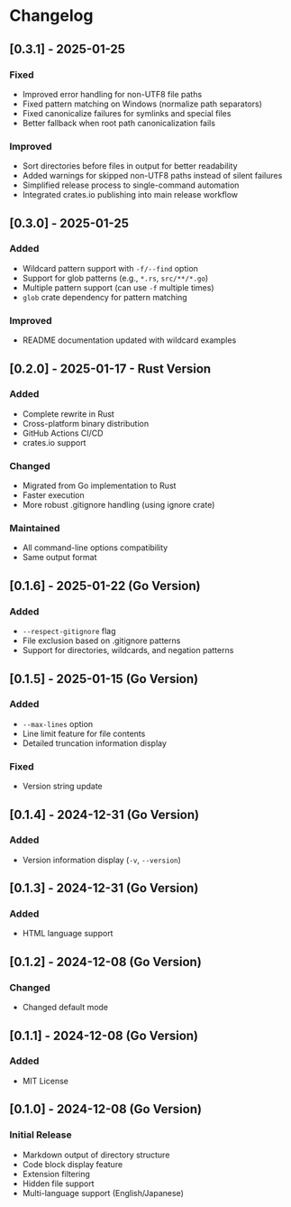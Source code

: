# Changelog

## [0.3.1] - 2025-01-25

### Fixed
- Improved error handling for non-UTF8 file paths
- Fixed pattern matching on Windows (normalize path separators)
- Fixed canonicalize failures for symlinks and special files
- Better fallback when root path canonicalization fails

### Improved
- Sort directories before files in output for better readability
- Added warnings for skipped non-UTF8 paths instead of silent failures
- Simplified release process to single-command automation
- Integrated crates.io publishing into main release workflow

## [0.3.0] - 2025-01-25

### Added
- Wildcard pattern support with `-f/--find` option
- Support for glob patterns (e.g., `*.rs`, `src/**/*.go`)
- Multiple pattern support (can use `-f` multiple times)
- `glob` crate dependency for pattern matching

### Improved
- README documentation updated with wildcard examples

## [0.2.0] - 2025-01-17 - Rust Version

### Added
- Complete rewrite in Rust
- Cross-platform binary distribution
- GitHub Actions CI/CD
- crates.io support

### Changed
- Migrated from Go implementation to Rust
- Faster execution
- More robust .gitignore handling (using ignore crate)

### Maintained
- All command-line options compatibility
- Same output format

## [0.1.6] - 2025-01-22 (Go Version)

### Added
- `--respect-gitignore` flag
- File exclusion based on .gitignore patterns
- Support for directories, wildcards, and negation patterns

## [0.1.5] - 2025-01-15 (Go Version)

### Added
- `--max-lines` option
- Line limit feature for file contents
- Detailed truncation information display

### Fixed
- Version string update

## [0.1.4] - 2024-12-31 (Go Version)

### Added
- Version information display (`-v`, `--version`)

## [0.1.3] - 2024-12-31 (Go Version)

### Added
- HTML language support

## [0.1.2] - 2024-12-08 (Go Version)

### Changed
- Changed default mode

## [0.1.1] - 2024-12-08 (Go Version)

### Added
- MIT License

## [0.1.0] - 2024-12-08 (Go Version)

### Initial Release
- Markdown output of directory structure
- Code block display feature
- Extension filtering
- Hidden file support
- Multi-language support (English/Japanese)